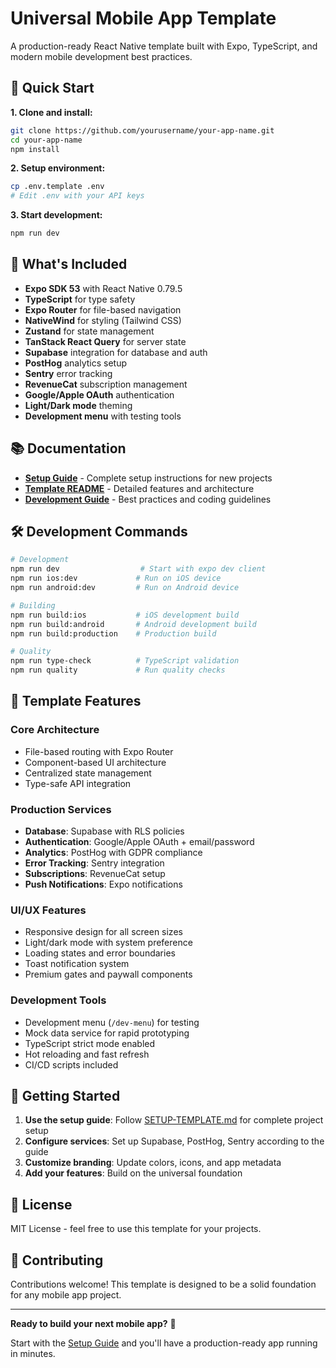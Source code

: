 # Universal Mobile App Template

A production-ready React Native template built with Expo, TypeScript, and modern mobile development best practices.

## 🚀 Quick Start

**1. Clone and install:**

```bash
git clone https://github.com/yourusername/your-app-name.git
cd your-app-name
npm install
```

**2. Setup environment:**

```bash
cp .env.template .env
# Edit .env with your API keys
```

**3. Start development:**

```bash
npm run dev
```

## 📱 What's Included

- **Expo SDK 53** with React Native 0.79.5
- **TypeScript** for type safety
- **Expo Router** for file-based navigation
- **NativeWind** for styling (Tailwind CSS)
- **Zustand** for state management
- **TanStack React Query** for server state
- **Supabase** integration for database and auth
- **PostHog** analytics setup
- **Sentry** error tracking
- **RevenueCat** subscription management
- **Google/Apple OAuth** authentication
- **Light/Dark mode** theming
- **Development menu** with testing tools

## 📚 Documentation

- **[Setup Guide](SETUP-TEMPLATE.md)** - Complete setup instructions for new projects
- **[Template README](README-TEMPLATE.md)** - Detailed features and architecture
- **[Development Guide](CLAUDE.md)** - Best practices and coding guidelines

## 🛠️ Development Commands

```bash
# Development
npm run dev                  # Start with expo dev client
npm run ios:dev             # Run on iOS device
npm run android:dev         # Run on Android device

# Building
npm run build:ios           # iOS development build
npm run build:android       # Android development build
npm run build:production    # Production build

# Quality
npm run type-check          # TypeScript validation
npm run quality             # Run quality checks
```

## 🎯 Template Features

### Core Architecture

- File-based routing with Expo Router
- Component-based UI architecture
- Centralized state management
- Type-safe API integration

### Production Services

- **Database**: Supabase with RLS policies
- **Authentication**: Google/Apple OAuth + email/password
- **Analytics**: PostHog with GDPR compliance
- **Error Tracking**: Sentry integration
- **Subscriptions**: RevenueCat setup
- **Push Notifications**: Expo notifications

### UI/UX Features

- Responsive design for all screen sizes
- Light/dark mode with system preference
- Loading states and error boundaries
- Toast notification system
- Premium gates and paywall components

### Development Tools

- Development menu (`/dev-menu`) for testing
- Mock data service for rapid prototyping
- TypeScript strict mode enabled
- Hot reloading and fast refresh
- CI/CD scripts included

## 🚀 Getting Started

1. **Use the setup guide**: Follow [SETUP-TEMPLATE.md](SETUP-TEMPLATE.md) for complete project setup
2. **Configure services**: Set up Supabase, PostHog, Sentry according to the guide
3. **Customize branding**: Update colors, icons, and app metadata
4. **Add your features**: Build on the universal foundation

## 📄 License

MIT License - feel free to use this template for your projects.

## 🤝 Contributing

Contributions welcome! This template is designed to be a solid foundation for any mobile app project.

---

**Ready to build your next mobile app?** 🎉

Start with the [Setup Guide](SETUP-TEMPLATE.md) and you'll have a production-ready app running in minutes.
